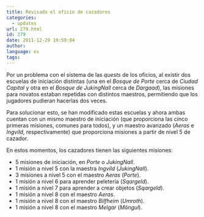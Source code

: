 ```yaml
---
title: Revisado el oficio de cazadores
categories:
  - updates
url: 279.html
id: 279
date: 2011-12-29 19:59:04
author:
language: es
tags:
---
```


Por un problema con el sistema de las _quests_ de los oficios, al existir dos escuelas de iniciación distintas (una en el _Bosque de Porte_ cerca de _Ciudad Capital_ y otra en el _Bosque de JukingNall_ cerca de _Dargaad_), las misiones para novatos estaban repetidas con distintos maestros, permitiendo que los jugadores pudieran hacerlas dos veces.

Para solucionar esto, se han modificado estas escuelas y ahora ambas cuentan con un mismo maestro de iniciación (que proporciona las cinco primeras misiones, comunes para todos), y un maestro avanzado (_Aeras_ e _Ingvild_, respectivamente) que proporciona misiones a partir de nivel 5 de cazador.

En estos momentos, los cazadores tienen las siguientes misiones:

*   5 misiones de iniciación, en _Porte_ o _JukingNall_.
*   1 misión a nivel 5 con la maestra _Ingvild_ (_JukingNall_).
*   3 misiones a nivel 5 con el maestro _Aeras_ (_Porte_).
*   1 misión a nivel 6 para aprender peletería (_Sqargeld_).
*   1 misión a nivel 7 para aprender a crear objetos (_Sqargeld_).   
*   1 misión a nivel 8 con el maestro _Aeras_.
*   1 misión a nivel 8 con el maestro _Bilfheim_ (_Umroth_).
*   1 misión a nivel 8 con el maestro _Melgar_ (_Môngul_).
